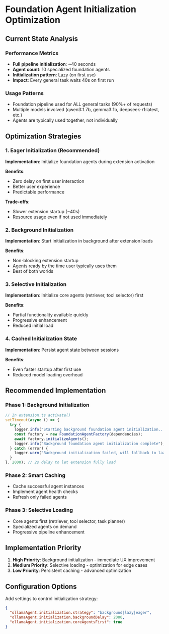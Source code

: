 # Foundation Agent Initialization Optimization

## Current State Analysis

### Performance Metrics
- **Full pipeline initialization**: ~40 seconds
- **Agent count**: 10 specialized foundation agents
- **Initialization pattern**: Lazy (on first use)
- **Impact**: Every general task waits 40s on first run

### Usage Patterns
- Foundation pipeline used for ALL general tasks (90%+ of requests)
- Multiple models involved (qwen3:1.7b, gemma3:1b, deepseek-r1:latest, etc.)
- Agents are typically used together, not individually

## Optimization Strategies

### 1. Eager Initialization (Recommended)
**Implementation**: Initialize foundation agents during extension activation

**Benefits**:
- Zero delay on first user interaction
- Better user experience
- Predictable performance

**Trade-offs**:
- Slower extension startup (~40s)
- Resource usage even if not used immediately

### 2. Background Initialization
**Implementation**: Start initialization in background after extension loads

**Benefits**:
- Non-blocking extension startup
- Agents ready by the time user typically uses them
- Best of both worlds

### 3. Selective Initialization
**Implementation**: Initialize core agents (retriever, tool selector) first

**Benefits**:
- Partial functionality available quickly
- Progressive enhancement
- Reduced initial load

### 4. Cached Initialization State
**Implementation**: Persist agent state between sessions

**Benefits**:
- Even faster startup after first use
- Reduced model loading overhead

## Recommended Implementation

### Phase 1: Background Initialization
```typescript
// In extension.ts activate()
setTimeout(async () => {
  try {
    logger.info("Starting background foundation agent initialization...");
    const factory = new FoundationAgentFactory(dependencies);
    await factory.initializeAgents();
    logger.info("Background foundation agent initialization complete");
  } catch (error) {
    logger.warn("Background initialization failed, will fallback to lazy init:", error);
  }
}, 2000); // 2s delay to let extension fully load
```

### Phase 2: Smart Caching
- Cache successful agent instances
- Implement agent health checks
- Refresh only failed agents

### Phase 3: Selective Loading
- Core agents first (retriever, tool selector, task planner)
- Specialized agents on demand
- Progressive pipeline enhancement

## Implementation Priority

1. **High Priority**: Background initialization - immediate UX improvement
2. **Medium Priority**: Selective loading - optimization for edge cases  
3. **Low Priority**: Persistent caching - advanced optimization

## Configuration Options

Add settings to control initialization strategy:
```json
{
  "ollamaAgent.initialization.strategy": "background|lazy|eager",
  "ollamaAgent.initialization.backgroundDelay": 2000,
  "ollamaAgent.initialization.coreAgentsFirst": true
}
```